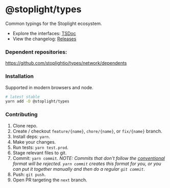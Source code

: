 # @stoplight/types

Common typings for the Stoplight ecosystem.

- Explore the interfaces: [TSDoc](https://stoplightio.github.io/types/)
- View the changelog: [Releases](https://github.com/stoplightio/types/releases)

### Dependent repositories:

https://github.com/stoplightio/types/network/dependents

### Installation

Supported in modern browsers and node.

```bash
# latest stable
yarn add -D @stoplight/types
```

### Contributing

1. Clone repo.
2. Create / checkout `feature/{name}`, `chore/{name}`, or `fix/{name}` branch.
3. Install deps: `yarn`.
4. Make your changes.
5. Run tests: `yarn test.prod`.
6. Stage relevant files to git.
7. Commit: `yarn commit`. _NOTE: Commits that don't follow the [conventional](https://github.com/marionebl/commitlint/tree/master/%40commitlint/config-conventional) format will be rejected. `yarn commit` creates this format for you, or you can put it together manually and then do a regular `git commit`_.
8. Push: `git push`.
9. Open PR targeting the `next` branch.
